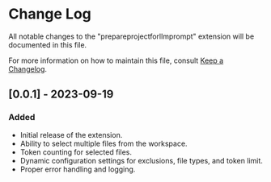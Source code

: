 # Change Log

All notable changes to the "prepareprojectforllmprompt" extension will be documented in this file.

For more information on how to maintain this file, consult [Keep a Changelog](http://keepachangelog.com/).

## [0.0.1] - 2023-09-19

### Added

- Initial release of the extension.
- Ability to select multiple files from the workspace.
- Token counting for selected files.
- Dynamic configuration settings for exclusions, file types, and token limit.
- Proper error handling and logging.

